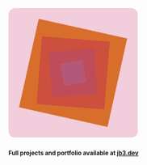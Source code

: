 <a href="https://github.com/jb3/fractal"><img width="256px" src="fractal-20251101-063143.png"/></a>

<sub>**Full projects and portfolio available at [jb3.dev](https://jb3.dev/)**</sub>
